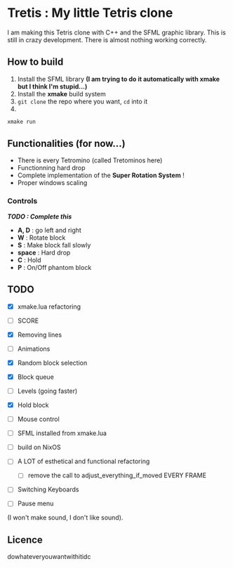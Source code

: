 # Tretis : My little Tetris clone

I am making this Tetris clone with C++ and the SFML graphic library.
This is still in crazy development.
There is almost nothing working correctly.

## How to build

1. Install the SFML library __(I am trying to do it automatically with xmake but I think I'm stupid...)__
2. Install the **xmake** build system
3. `git clone` the repo where you want, `cd` into it
4.
```sh
xmake run
```

## Functionalities (for now...)
- There is every Tetromino (called Tretominos here)
- Functionning hard drop
- Complete implementation of the **Super Rotation System** !
- Proper windows scaling


### Controls
***TODO : Complete this***
- **A, D** : go left and right
- **W** : Rotate block
- **S** : Make block fall slowly
- **space** : Hard drop
- **C** : Hold
- **P** : On/Off phantom block


## TODO
- [x] xmake.lua refactoring
- [ ] SCORE
- [x] Removing lines
- [ ] Animations
- [x] Random block selection
- [x] Block queue
- [ ] Levels (going faster)
- [x] Hold block
- [ ] Mouse control
- [ ] SFML installed from xmake.lua
- [ ] build on NixOS
- [ ] A LOT of esthetical and functional refactoring
  - [ ] remove the call to adjust_everything_if_moved EVERY FRAME
- [ ] Switching Keyboards
- [ ] Pause menu


(I won't make sound, I don't like sound).


## Licence
dowhateveryouwantwithitidc
